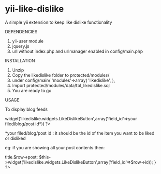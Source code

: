 yii-like-dislike
================

A simple yii extension to keep like dislike functionality

DEPENDENCIES
1. yii-user module
2. jquery.js
3. url without index.php and urlmanager enabled in config/main.php

INSTALLATION
1. Unzip
2. Copy the likedislike folder to protected/modules/
3. under config/main/
  'modules'=>array(
		'likedislike',
	),
4. Import protected/modules/data/tbl_likedislike.sql
5. You are ready to go

USAGE

To display blog feeds
<?php $this->widget('likedislike.widgets.LikeDislikeButton',array('field_id'=>your filed/blog/post id*)) ?>

*your filed/blog/post id :  it should be the id of the item you want to be liked or disliked

eg: if you are showing all your post contents then:

<?php

foreach($model as $row){

  echo $row->title.$row->post;
  
  $this->widget('likedislike.widgets.LikeDislikeButton',array('field_id'=>$row->id));
  
}

?>
